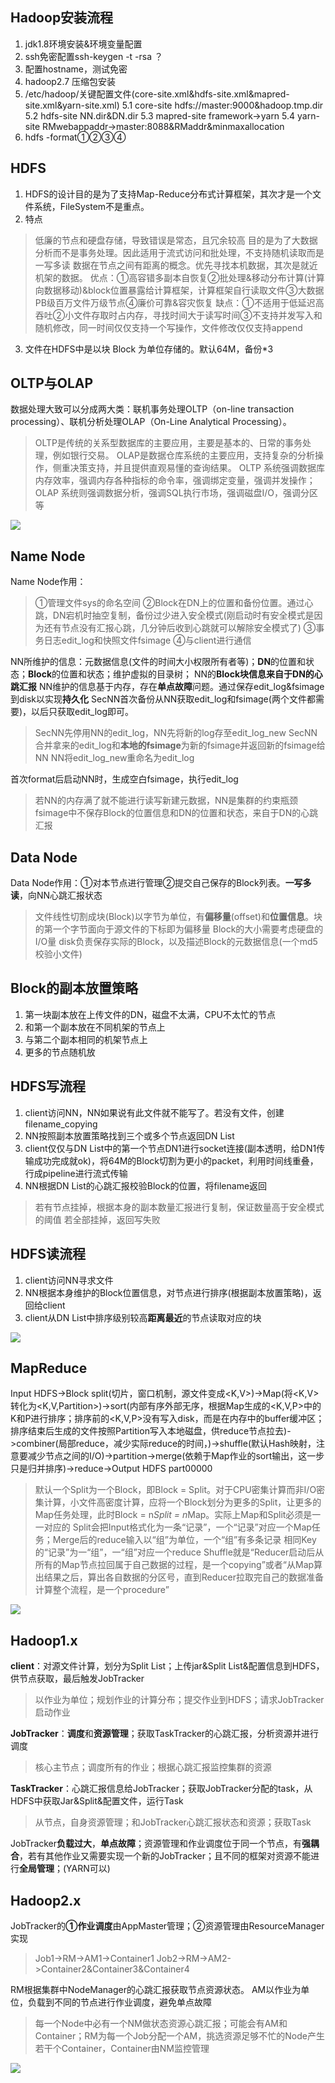 ## Hadoop安装流程 ##
1. jdk1.8环境安装&环境变量配置
2. ssh免密配置ssh-keygen -t -rsa ？
3. 配置hostname，测试免密
4. hadoop2.7 压缩包安装
5. /etc/hadoop/关键配置文件(core-site.xml&hdfs-site.xml&mapred-site.xml&yarn-site.xml)
5.1 core-site	hdfs://master:9000&hadoop.tmp.dir
5.2 hdfs-site	NN.dir&DN.dir
5.3 mapred-site	framework->yarn
5.4 yarn-site	RMwebappaddr->master:8088&RMaddr&minmaxallocation
6. hdfs -format①②③④

## HDFS ##
1. HDFS的设计目的是为了支持Map-Reduce分布式计算框架，其次才是一个文件系统，FileSystem不是重点。
2. 特点
> 低廉的节点和硬盘存储，导致错误是常态，且冗余较高
> 目的是为了大数据分析而不是事务处理。因此适用于流式访问和批处理，不支持随机读取而是一写多读
> 数据在节点之间有距离的概念。优先寻找本机数据，其次是就近机架的数据。
> 优点：①高容错多副本自恢复②批处理&移动分布计算(计算向数据移动)&block位置暴露给计算框架，计算框架自行读取文件③大数据PB级百万文件万级节点④廉价可靠&容灾恢复
> 缺点：①不适用于低延迟高吞吐②小文件存取时占内存，寻找时间大于读写时间③不支持并发写入和随机修改，同一时间仅仅支持一个写操作，文件修改仅仅支持append
3. 文件在HDFS中是以块 Block 为单位存储的。默认64M，备份*3

## OLTP与OLAP ##
数据处理大致可以分成两大类：联机事务处理OLTP（on-line transaction processing）、联机分析处理OLAP（On-Line Analytical Processing）。
> OLTP是传统的关系型数据库的主要应用，主要是基本的、日常的事务处理，例如银行交易。
> OLAP是数据仓库系统的主要应用，支持复杂的分析操作，侧重决策支持，并且提供直观易懂的查询结果。 
> OLTP 系统强调数据库内存效率，强调内存各种指标的命令率，强调绑定变量，强调并发操作；
> OLAP 系统则强调数据分析，强调SQL执行市场，强调磁盘I/O，强调分区等

![](https://uploadfiles.nowcoder.com/images/20190503/4206388_1556867239437_7E609B9F3168715D87EDB72E9ED9F4FE)
## Name Node ##
Name Node作用：
> ①管理文件sys的命名空间
> ②Block在DN上的位置和备份位置。通过心跳，DN宕机时抽空复制，备份过少进入安全模式(刚启动时有安全模式是因为还有节点没有汇报心跳，几分钟后收到心跳就可以解除安全模式了)
> ③事务日志edit_log和快照文件fsimage
> ④与client进行通信

NN所维护的信息：元数据信息(文件的时间大小权限所有者等)；**DN**的位置和状态；**Block**的位置和状态；维护虚拟的目录树；
NN的**Block块信息来自于DN的心跳汇报**
NN维护的信息基于内存，存在**单点故障**问题。通过保存edit_log&fsimage到disk以实现**持久化**
SecNN首次备份从NN获取edit_log和fsimage(两个文件都需要)，以后只获取edit_log即可。
> SecNN先停用NN的edit_log，NN先将新的log存至edit_log_new
> SecNN合并拿来的edit_log和**本地的fsimage**为新的fsimage并返回新的fsimage给NN
> NN将edit_log_new重命名为edit_log

首次format后启动NN时，生成空白fsimage，执行edit_log
> 若NN的内存满了就不能进行读写新建元数据，NN是集群的约束瓶颈
> fsimage中不保存Block的位置信息和DN的位置和状态，来自于DN的心跳汇报

## Data Node ##
Data Node作用：①对本节点进行管理②提交自己保存的Block列表。**一写多读**，向NN心跳汇报状态
> 文件线性切割成块(Block)以字节为单位，有**偏移量**(offset)和**位置信息**。块的第一个字节面向于源文件的下标即为偏移量
> Block的大小需要考虑硬盘的I/O量
> disk负责保存实际的Block，以及描述Block的元数据信息(一个md5校验小文件)

## Block的副本放置策略 ##
1. 第一块副本放在上传文件的DN，磁盘不太满，CPU不太忙的节点
2. 和第一个副本放在不同机架的节点上
3. 与第二个副本相同的机架节点上
4. 更多的节点随机放

## HDFS写流程 ##
1. client访问NN，NN如果说有此文件就不能写了。若没有文件，创建filename_copying
2. NN按照副本放置策略找到三个或多个节点返回DN List
3. client仅仅与DN List中的第一个节点DN1进行socket连接(副本透明，给DN1传输成功完成就ok)，将64M的Block切割为更小的packet，利用时间线重叠，行成pipeline进行流式传输
4. NN根据DN List的心跳汇报校验Block的位置，将filename返回
> 若有节点挂掉，根据本身的副本数量汇报进行复制，保证数量高于安全模式的阈值
> 若全部挂掉，返回写失败

## HDFS读流程 ##
1. client访问NN寻求文件
2. NN根据本身维护的Block位置信息，对节点进行排序(根据副本放置策略)，返回给client
3. client从DN List中排序级别较高**距离最近**的节点读取对应的块

![](https://uploadfiles.nowcoder.com/images/20190503/4206388_1556867353821_2647913E15809B327E3669CC22982D66)
## MapReduce ##
Input HDFS->Block split(切片，窗口机制，源文件变成<K,V>)->Map(将<K,V>转化为<K,V,Partition>)->sort(内部有序外部无序，根据Map生成的<K,V,P>中的K和P进行排序；排序前的<K,V,P>没有写入disk，而是在内存中的buffer缓冲区；排序结束后生成的文件按照Partition写入本地磁盘，供reduce节点拉去)->combiner(局部reduce，减少实际reduce的时间，)->shuffle(默认Hash映射，注意要减少节点之间的I/O)->partition->merge(依赖于Map作业的sort输出，这一步只是归并排序)->reduce->Output HDFS part00000
> 默认一个Split为一个Block，即Block = Split。对于CPU密集计算而非I/O密集计算，小文件高密度计算，应将一个Block划分为更多的Split，让更多的Map任务处理，此时Block = n*Split = n*Map。实际上Map和Split必须是一一对应的
> Split会把Input格式化为一条“记录”，一个“记录”对应一个Map任务；Merge后的reduce输入以“组”为单位，一个“组”有多条记录
> 相同Key的“记录”为一“组”，一“组”对应一个reduce
> Shuffle就是“Reducer启动后从所有的Map节点拉回属于自己数据的过程，是一个copying”或者“从Map算出结果之后，算出各自数据的分区号，直到Reducer拉取完自己的数据准备计算整个流程，是一个procedure”

![](https://uploadfiles.nowcoder.com/images/20190503/4206388_1556867379355_3DFB2E12314E238166FBCFFE6329A170)
## Hadoop1.x ##
**client**：对源文件计算，划分为Split List；上传jar&Split List&配置信息到HDFS，供节点获取，最后触发JobTracker
> 以作业为单位；规划作业的计算分布；提交作业到HDFS；请求JobTracker启动作业

**JobTracker**：**调度**和**资源管理**；获取TaskTracker的心跳汇报，分析资源并进行调度
> 核心主节点；调度所有的作业；根据心跳汇报监控集群的资源

**TaskTracker**：心跳汇报信息给JobTracker；获取JobTracker分配的task，从HDFS中获取Jar&Split&配置文件，运行Task
> 从节点，自身资源管理；和JobTracker心跳汇报状态和资源；获取Task

JobTracker**负载过大**，**单点故障**；资源管理和作业调度位于同一个节点，有**强耦合**，若有其他作业又需要实现一个新的JobTracker；且不同的框架对资源不能进行**全局管理**；(YARN可以)

## Hadoop2.x ##
JobTracker的**①作业调度**由AppMaster管理；②资源管理由ResourceManager实现
> Job1->RM->AM1->Container1
> Job2->RM->AM2->Container2&Container3&Container4

RM根据集群中NodeManager的心跳汇报获取节点资源状态。
AM以作业为单位，负载到不同的节点进行作业调度，避免单点故障
> 每一个Node中必有一个NM做状态资源心跳汇报；可能会有AM和Container；RM为每一个Job分配一个AM，挑选资源足够不忙的Node产生若干个Container，Container由NM监控管理

![](https://uploadfiles.nowcoder.com/images/20190503/4206388_1556867387537_0B02D0BDA344265364CB97AE71F94407)
